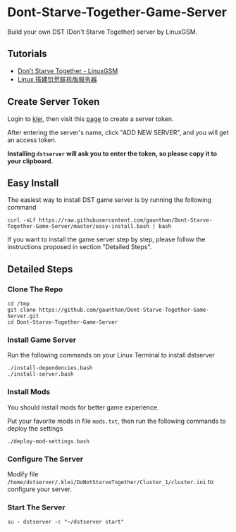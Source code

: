 # Dont-Starve-Together-Game-Server
Build your own DST (Don't Starve Together) server by LinuxGSM.

## Tutorials

- [Don’t Starve Together - LinuxGSM](https://linuxgsm.com/lgsm/dstserver/)
- [Linux 搭建饥荒联机版服务器](https://www.jianshu.com/p/75cc3cfaf117)

## Create Server Token
Login to [klei](http://kleientertainment.com), then visit this [page](https://accounts.klei.com/account/game/servers?game=DontStarveTogether) to create a server token.

After entering the server's name, click "ADD NEW SERVER", and you will get an access token.

**Installing `dstserver` will ask you to enter the token, so please copy it to your clipboard.**

## Easy Install
The easiest way to install DST game server is by running the following command

```shell
curl -sLf https://raw.githubusercontent.com/gaunthan/Dont-Starve-Together-Game-Server/master/easy-install.bash | bash 
```

If you want to install the game server step by step, please follow the instructions proposed in section "Detailed Steps".

## Detailed Steps
### Clone The Repo

```shell
cd /tmp
git clone https://github.com/gaunthan/Dont-Starve-Together-Game-Server.git
cd Dont-Starve-Together-Game-Server
```

### Install Game Server
Run the following commands on your Linux Terminal to install dstserver

```shell
./install-dependencies.bash
./install-server.bash
```

### Install Mods
You should install mods for better game experience.

Put your favorite mods in file `mods.txt`, then run the following commands to deploy the settings

```shell
./deploy-mod-settings.bash
```

### Configure The Server
Modify file `/home/dstserver/.klei/DoNotStarveTogether/Cluster_1/cluster.ini` to configure your server.

### Start The Server

```shell
su - dstserver -c "~/dstserver start"
```
